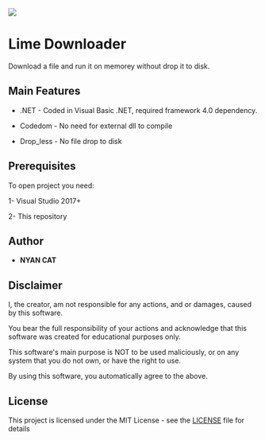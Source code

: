 
<img src="https://i.imgur.com/xEF5OFn.gif">

# Lime Downloader

Download a file and run it on memorey without drop it to disk.

## Main Features

* .NET - Coded in Visual Basic .NET, required framework 4.0 dependency.
 
* Codedom - No need for external dll to compile

* Drop_less - No file drop to disk

 
 
## Prerequisites

To open project you need:

1- Visual Studio 2017+

2- This repository


## Author

* **NYAN CAT** 


## Disclaimer

I, the creator, am not responsible for any actions, and or damages, caused by this software.

You bear the full responsibility of your actions and acknowledge that this software was created for educational purposes only.

This software's main purpose is NOT to be used maliciously, or on any system that you do not own, or have the right to use.

By using this software, you automatically agree to the above.


## License

This project is licensed under the MIT License - see the [LICENSE](/LICENSE) file for details
